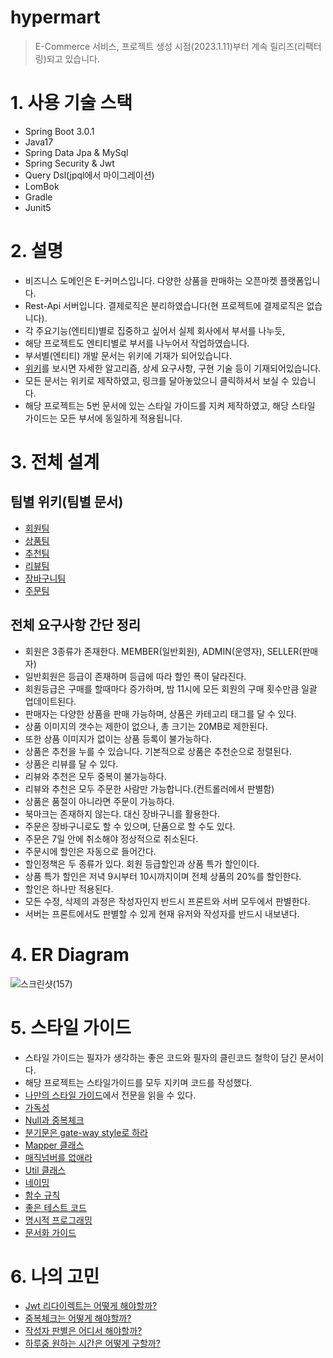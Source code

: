# hypermart
> E-Commerce 서비스, 프로젝트 생성 시점(2023.1.11)부터 계속 릴리즈(리팩터링)되고 있습니다.

# 1. 사용 기술 스택
* Spring Boot 3.0.1
* Java17
* Spring Data Jpa & MySql
* Spring Security & Jwt
* Query Dsl(jpql에서 마이그레이션)
* LomBok
* Gradle
* Junit5

# 2. 설명
* 비즈니스 도메인은 E-커머스입니다. 다양한 상품을 판매하는 오픈마켓 플랫폼입니다.
* Rest-Api 서버입니다. 결제로직은 분리하였습니다(현 프로젝트에 결제로직은 없습니다).
* 각 주요기능(엔티티)별로 집중하고 싶어서 실제 회사에서 부서를 나누듯,
* 해당 프로젝트도 엔티티별로 부서를 나누어서 작업하였습니다.
* 부서별(엔티티) 개발 문서는 위키에 기재가 되어있습니다.
* [위키](https://github.com/liveforone/hypermart/wiki)를 보시면 자세한 알고리즘, 상세 요구사항, 구현 기술 등이 기재되어있습니다.
* 모든 문서는 위키로 제작하였고, 링크를 달아놓았으니 클릭하셔서 보실 수 있습니다.
* 해당 프로젝트는 5번 문서에 있는 스타일 가이드를 지켜 제작하였고, 해당 스타일 가이드는 모든 부서에 동일하게 적용됩니다.

# 3. 전체 설계
## 팀별 위키(팀별 문서)
* [회원팀](https://github.com/liveforone/hypermart/wiki/%ED%9A%8C%EC%9B%90%ED%8C%80)
* [상품팀](https://github.com/liveforone/hypermart/wiki/%EC%83%81%ED%92%88%ED%8C%80)
* [추천팀](https://github.com/liveforone/hypermart/wiki/%EC%B6%94%EC%B2%9C%ED%8C%80)
* [리뷰팀](https://github.com/liveforone/hypermart/wiki/%EB%A6%AC%EB%B7%B0%ED%8C%80) 
* [장바구니팀](https://github.com/liveforone/hypermart/wiki/%EC%9E%A5%EB%B0%94%EA%B5%AC%EB%8B%88%ED%8C%80)
* [주문팀](https://github.com/liveforone/hypermart/wiki/%EC%A3%BC%EB%AC%B8%ED%8C%80)
## 전체 요구사항 간단 정리
* 회원은 3종류가 존재한다. MEMBER(일반회원), ADMIN(운영자), SELLER(판매자)
* 일반회원은 등급이 존재하며 등급에 따라 할인 폭이 달라진다.
* 회원등급은 구매를 할때마다 증가하며, 밤 11시에 모든 회원의 구매 횟수만큼 일괄 업데이트된다.
* 판매자는 다양한 상품을 판매 가능하며, 상품은 카테고리 태그를 달 수 있다.
* 상품 이미지의 갯수는 제한이 없으나, 총 크기는 20MB로 제한된다.
* 또한 상품 이미지가 없이는 상품 등록이 불가능하다.
* 상품은 추천을 누를 수 있습니다. 기본적으로 상품은 추천순으로 정렬된다.
* 상품은 리뷰를 달 수 있다.
* 리뷰와 추천은 모두 중복이 불가능하다.
* 리뷰와 추천은 모두 주문한 사람만 가능합니다.(컨트롤러에서 판별함)
* 상품은 품절이 아니라면 주문이 가능하다.
* 북마크는 존재하지 않는다. 대신 장바구니를 활용한다.
* 주문은 장바구니로도 할 수 있으며, 단품으로 할 수도 있다.
* 주문은 7일 안에 취소해야 정상적으로 취소된다.
* 주문시에 할인은 자동으로 들어간다. 
* 할인정책은 두 종류가 있다. 회원 등급할인과 상품 특가 할인이다.
* 상품 특가 할인은 저녁 9시부터 10시까지이며 전체 상품의 20%를 할인한다.
* 할인은 하나만 적용된다.
* 모든 수정, 삭제의 과정은 작성자인지 반드시 프론트와 서버 모두에서 판별한다.
* 서버는 프론트에서도 판별할 수 있게 현재 유저와 작성자를 반드시 내보낸다.

# 4. ER Diagram
![스크린샷(157)](https://user-images.githubusercontent.com/88976237/212882582-b735c41a-8539-4f0e-8ea0-766fd60bd380.png)

# 5. 스타일 가이드
* 스타일 가이드는 필자가 생각하는 좋은 코드와 필자의 클린코드 철학이 담긴 문서이다.
* 해당 프로젝트는 스타일가이드를 모두 지키며 코드를 작성했다.
* [나만의 스타일 가이드](https://github.com/liveforone/study/tree/main/%5B%EB%82%98%EB%A7%8C%EC%9D%98%20%EC%8A%A4%ED%83%80%EC%9D%BC%20%EA%B0%80%EC%9D%B4%EB%93%9C%5D)에서 전문을 읽을 수 있다.
* [가독성](https://github.com/liveforone/study/blob/main/%5B%EB%82%98%EB%A7%8C%EC%9D%98%20%EC%8A%A4%ED%83%80%EC%9D%BC%20%EA%B0%80%EC%9D%B4%EB%93%9C%5D/b.%20%EA%B0%80%EB%8F%85%EC%84%B1.md)
* [Null과 중복체크](https://github.com/liveforone/study/blob/main/%5B%EB%82%98%EB%A7%8C%EC%9D%98%20%EC%8A%A4%ED%83%80%EC%9D%BC%20%EA%B0%80%EC%9D%B4%EB%93%9C%5D/c.%20Null%EA%B3%BC%20%EC%A4%91%EB%B3%B5%20%EC%B2%B4%ED%81%AC.md)
* [분기문은 gate-way style로 하라](https://github.com/liveforone/study/blob/main/%5B%EB%82%98%EB%A7%8C%EC%9D%98%20%EC%8A%A4%ED%83%80%EC%9D%BC%20%EA%B0%80%EC%9D%B4%EB%93%9C%5D/d.%20%EB%B6%84%EA%B8%B0%EB%AC%B8%EC%9D%80%20gate-way%20%EC%8A%A4%ED%83%80%EC%9D%BC%EB%A1%9C%20%ED%95%98%EB%9D%BC.md)
* [Mapper 클래스](https://github.com/liveforone/study/blob/main/%5B%EB%82%98%EB%A7%8C%EC%9D%98%20%EC%8A%A4%ED%83%80%EC%9D%BC%20%EA%B0%80%EC%9D%B4%EB%93%9C%5D/e.%20Mapper%20%ED%81%B4%EB%9E%98%EC%8A%A4.md)
* [매직넘버를 없애라](https://github.com/liveforone/study/blob/main/%5B%EB%82%98%EB%A7%8C%EC%9D%98%20%EC%8A%A4%ED%83%80%EC%9D%BC%20%EA%B0%80%EC%9D%B4%EB%93%9C%5D/f.%20%EB%A7%A4%EC%A7%81%EB%84%98%EB%B2%84%EB%A5%BC%20%EC%97%86%EC%95%A0%EB%9D%BC.md)
* [Util 클래스](https://github.com/liveforone/study/blob/main/%5B%EB%82%98%EB%A7%8C%EC%9D%98%20%EC%8A%A4%ED%83%80%EC%9D%BC%20%EA%B0%80%EC%9D%B4%EB%93%9C%5D/g.%20Util%20%ED%81%B4%EB%9E%98%EC%8A%A4.md)
* [네이밍](https://github.com/liveforone/study/blob/main/%5B%EB%82%98%EB%A7%8C%EC%9D%98%20%EC%8A%A4%ED%83%80%EC%9D%BC%20%EA%B0%80%EC%9D%B4%EB%93%9C%5D/h.%20%EB%84%A4%EC%9D%B4%EB%B0%8D.md)
* [함수 규칙](https://github.com/liveforone/study/blob/main/%5B%EB%82%98%EB%A7%8C%EC%9D%98%20%EC%8A%A4%ED%83%80%EC%9D%BC%20%EA%B0%80%EC%9D%B4%EB%93%9C%5D/i.%20%ED%95%A8%EC%88%98.md)
* [좋은 테스트 코드](https://github.com/liveforone/study/blob/main/%5B%EB%82%98%EB%A7%8C%EC%9D%98%20%EC%8A%A4%ED%83%80%EC%9D%BC%20%EA%B0%80%EC%9D%B4%EB%93%9C%5D/j.%20%EC%A2%8B%EC%9D%80%20%ED%85%8C%EC%8A%A4%ED%8A%B8%20%EC%BD%94%EB%93%9C.md)
* [명시적 프로그래밍](https://github.com/liveforone/study/blob/main/%5B%EB%82%98%EB%A7%8C%EC%9D%98%20%EC%8A%A4%ED%83%80%EC%9D%BC%20%EA%B0%80%EC%9D%B4%EB%93%9C%5D/k.%20%EB%AA%85%EC%8B%9C%EC%A0%81%20%ED%94%84%EB%A1%9C%EA%B7%B8%EB%9E%98%EB%B0%8D.md)
* [문서화 가이드](https://github.com/liveforone/study/blob/main/%5B%EB%82%98%EB%A7%8C%EC%9D%98%20%EC%8A%A4%ED%83%80%EC%9D%BC%20%EA%B0%80%EC%9D%B4%EB%93%9C%5D/l.%20%EB%AC%B8%EC%84%9C%ED%99%94%20%EA%B0%80%EC%9D%B4%EB%93%9C.md)

# 6. 나의 고민
* [Jwt 리다이렉트는 어떻게 해야할까?](https://github.com/liveforone/hypermart/wiki/Jwt-%EB%A6%AC%EB%8B%A4%EC%9D%B4%EB%A0%89%ED%8A%B8%EB%8A%94-%EC%96%B4%EB%96%BB%EA%B2%8C-%ED%95%B4%EC%95%BC%ED%95%A0%EA%B9%8C%3F)
* [중복체크는 어떻게 해야할까?](https://github.com/liveforone/hypermart/wiki/%EC%A4%91%EB%B3%B5%EC%B2%B4%ED%81%AC%EB%8A%94-%EC%96%B4%EB%96%BB%EA%B2%8C-%ED%95%B4%EC%95%BC%ED%95%A0%EA%B9%8C%3F)
* [작성자 판별은 어디서 해야할까?](https://github.com/liveforone/hypermart/wiki/%EC%9E%91%EC%84%B1%EC%9E%90-%ED%8C%90%EB%B3%84%EC%9D%80-%EC%96%B4%EB%94%94%EC%84%9C-%ED%95%B4%EC%95%BC%ED%95%A0%EA%B9%8C%3F)
* [하루중 원하는 시간은 어떻게 구할까?](https://github.com/liveforone/hypermart/wiki/%ED%95%98%EB%A3%A8%EC%A4%91-%EC%9B%90%ED%95%98%EB%8A%94-%EC%8B%9C%EA%B0%84%EC%9D%80-%EC%96%B4%EB%96%BB%EA%B2%8C-%EA%B5%AC%ED%95%A0%EA%B9%8C%3F)